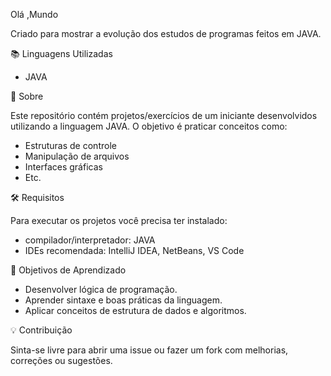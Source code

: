 Olá ,Mundo

Criado para mostrar a evolução dos estudos de programas feitos em JAVA.

📚 Linguagens Utilizadas

- JAVA

🚀 Sobre

Este repositório contém projetos/exercícios de um iniciante desenvolvidos utilizando a linguagem JAVA.
O objetivo é praticar conceitos como:
- Estruturas de controle
- Manipulação de arquivos
- Interfaces gráficas
- Etc.

🛠️ Requisitos

Para executar os projetos você precisa ter instalado:

- compilador/interpretador:
 JAVA
- IDEs recomendada:
 IntelliJ IDEA, NetBeans, VS Code

📌 Objetivos de Aprendizado

- Desenvolver lógica de programação.
- Aprender sintaxe e boas práticas da linguagem.
- Aplicar conceitos de estrutura de dados e algoritmos.

💡 Contribuição

Sinta-se livre para abrir uma issue ou fazer um fork com melhorias, correções ou sugestões.
